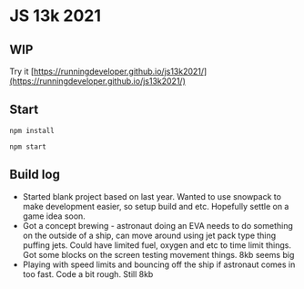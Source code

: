 # JS 13k 2021

## WIP

Try it [https://runningdeveloper.github.io/js13k2021/](https://runningdeveloper.github.io/js13k2021/)

## Start

```npm install```

```npm start```

## Build log

- Started blank project based on last year. Wanted to use snowpack to make development easier, so setup build and etc. Hopefully settle on a game idea soon.
- Got a concept brewing - astronaut doing an EVA needs to do something on the outside of a ship, can move around using jet pack type thing puffing jets. Could have limited fuel, oxygen and etc to time limit things. Got some blocks on the screen testing movement things. 8kb seems big
- Playing with speed limits and bouncing off the ship if astronaut comes in too fast. Code a bit rough. Still 8kb